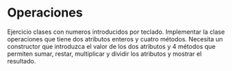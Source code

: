 # Operaciones
Ejercicio clases con numeros introducidos por teclado.
Implementar la clase operaciones que tiene dos atributos enteros y cuatro métodos.
Necesita un constructor que introduzca el valor de los dos atributos y 4 métodos que permiten
sumar, restar, multiplicar y dividir los atributos y mostrar el resultado.
